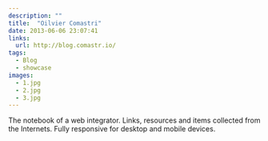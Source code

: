 ```yaml
---
description: ""
title:  "Oilvier Comastri"
date: 2013-06-06 23:07:41
links:
  url: http://blog.comastr.io/
tags:
  - Blog
  - showcase
images:
  - 1.jpg
  - 2.jpg
  - 3.jpg
---
```


The notebook of a web integrator. Links, resources and items collected from the Internets. Fully responsive for desktop and mobile devices.

